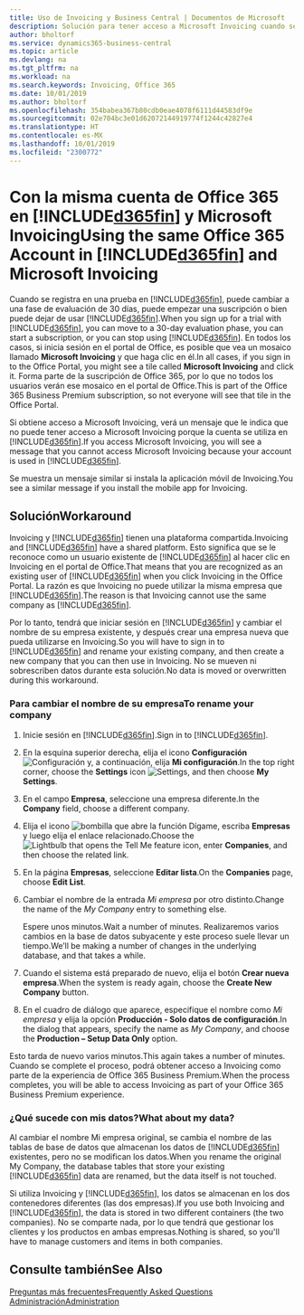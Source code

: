 ```yaml
---
title: Uso de Invoicing y Business Central | Documentos de Microsoft
description: Solución para tener acceso a Microsoft Invoicing cuando se ha registrado en Dynamics 365 Business Central.
author: bholtorf
ms.service: dynamics365-business-central
ms.topic: article
ms.devlang: na
ms.tgt_pltfrm: na
ms.workload: na
ms.search.keywords: Invoicing, Office 365
ms.date: 10/01/2019
ms.author: bholtorf
ms.openlocfilehash: 354babea367b80cdb0eae4078f6111d44583df9e
ms.sourcegitcommit: 02e704bc3e01d62072144919774f1244c42827e4
ms.translationtype: HT
ms.contentlocale: es-MX
ms.lasthandoff: 10/01/2019
ms.locfileid: "2300772"
---
```

# <a name="using-the-same-office-365-account-in-included365finincludesd365fin_long_mdmd-and-microsoft-invoicing"></a><span data-ttu-id="2cfb9-103">Con la misma cuenta de Office 365 en [!INCLUDE[d365fin](includes/d365fin_long_md.md)] y Microsoft Invoicing</span><span class="sxs-lookup"><span data-stu-id="2cfb9-103">Using the same Office 365 Account in [!INCLUDE[d365fin](includes/d365fin_long_md.md)] and Microsoft Invoicing</span></span>
<span data-ttu-id="2cfb9-104">Cuando se registra en una prueba en [!INCLUDE[d365fin](includes/d365fin_md.md)], puede cambiar a una fase de evaluación de 30 días, puede empezar una suscripción o bien puede dejar de usar [!INCLUDE[d365fin](includes/d365fin_md.md)].</span><span class="sxs-lookup"><span data-stu-id="2cfb9-104">When you sign up for a trial with [!INCLUDE[d365fin](includes/d365fin_md.md)], you can move to a 30-day evaluation phase, you can start a subscription, or you can stop using [!INCLUDE[d365fin](includes/d365fin_md.md)].</span></span> <span data-ttu-id="2cfb9-105">En todos los casos, si inicia sesión en el portal de Office, es posible que vea un mosaico llamado **Microsoft Invoicing** y que haga clic en él.</span><span class="sxs-lookup"><span data-stu-id="2cfb9-105">In all cases, if you sign in to the Office Portal, you might see a tile called **Microsoft Invoicing** and click it.</span></span> <span data-ttu-id="2cfb9-106">Forma parte de la suscripción de Office 365, por lo que no todos los usuarios verán ese mosaico en el portal de Office.</span><span class="sxs-lookup"><span data-stu-id="2cfb9-106">This is part of the Office 365 Business Premium subscription, so not everyone will see that tile in the Office Portal.</span></span>  

<span data-ttu-id="2cfb9-107">Si obtiene acceso a Microsoft Invoicing, verá un mensaje que le indica que no puede tener acceso a Microsoft Invoicing porque la cuenta se utiliza en [!INCLUDE[d365fin](includes/d365fin_md.md)].</span><span class="sxs-lookup"><span data-stu-id="2cfb9-107">If you access Microsoft Invoicing, you will see a message that you cannot access Microsoft Invoicing because your account is used in [!INCLUDE[d365fin](includes/d365fin_md.md)].</span></span>  

<span data-ttu-id="2cfb9-108">Se muestra un mensaje similar si instala la aplicación móvil de Invoicing.</span><span class="sxs-lookup"><span data-stu-id="2cfb9-108">You see a similar message if you install the mobile app for Invoicing.</span></span>  

## <a name="workaround"></a><span data-ttu-id="2cfb9-109">Solución</span><span class="sxs-lookup"><span data-stu-id="2cfb9-109">Workaround</span></span>
<span data-ttu-id="2cfb9-110">Invoicing y [!INCLUDE[d365fin](includes/d365fin_md.md)] tienen una plataforma compartida.</span><span class="sxs-lookup"><span data-stu-id="2cfb9-110">Invoicing and [!INCLUDE[d365fin](includes/d365fin_md.md)] have a shared platform.</span></span> <span data-ttu-id="2cfb9-111">Esto significa que se le reconoce como un usuario existente de [!INCLUDE[d365fin](includes/d365fin_md.md)] al hacer clic en Invoicing en el portal de Office.</span><span class="sxs-lookup"><span data-stu-id="2cfb9-111">That means that you are recognized as an existing user of [!INCLUDE[d365fin](includes/d365fin_md.md)] when you click Invoicing in the Office Portal.</span></span> <span data-ttu-id="2cfb9-112">La razón es que Invoicing no puede utilizar la misma empresa que [!INCLUDE[d365fin](includes/d365fin_md.md)].</span><span class="sxs-lookup"><span data-stu-id="2cfb9-112">The reason is that Invoicing cannot use the same company as [!INCLUDE[d365fin](includes/d365fin_md.md)].</span></span>  

<span data-ttu-id="2cfb9-113">Por lo tanto, tendrá que iniciar sesión en [!INCLUDE[d365fin](includes/d365fin_md.md)] y cambiar el nombre de su empresa existente, y después crear una empresa nueva que pueda utilizarse en Invoicing.</span><span class="sxs-lookup"><span data-stu-id="2cfb9-113">So you will have to sign in to [!INCLUDE[d365fin](includes/d365fin_md.md)] and rename your existing company, and then create a new company that you can then use in Invoicing.</span></span> <span data-ttu-id="2cfb9-114">No se mueven ni sobrescriben datos durante esta solución.</span><span class="sxs-lookup"><span data-stu-id="2cfb9-114">No data is moved or overwritten during this workaround.</span></span>

### <a name="to-rename-your-company"></a><span data-ttu-id="2cfb9-115">Para cambiar el nombre de su empresa</span><span class="sxs-lookup"><span data-stu-id="2cfb9-115">To rename your company</span></span>
1. <span data-ttu-id="2cfb9-116">Inicie sesión en [!INCLUDE[d365fin](includes/d365fin_md.md)].</span><span class="sxs-lookup"><span data-stu-id="2cfb9-116">Sign in to [!INCLUDE[d365fin](includes/d365fin_md.md)].</span></span>
2. <span data-ttu-id="2cfb9-117">En la esquina superior derecha, elija el icono **Configuración** ![Configuración](media/ui-experience/settings_icon_small.png "Icono Configuración para el área de tareas") y, a continuación, elija **Mi configuración**.</span><span class="sxs-lookup"><span data-stu-id="2cfb9-117">In the top right corner, choose the **Settings** icon ![Settings](media/ui-experience/settings_icon_small.png "Settings icon for role center"), and then choose **My Settings**.</span></span>
3. <span data-ttu-id="2cfb9-118">En el campo **Empresa**, seleccione una empresa diferente.</span><span class="sxs-lookup"><span data-stu-id="2cfb9-118">In the **Company** field, choose a different company.</span></span>
4. <span data-ttu-id="2cfb9-119">Elija el icono ![bombilla que abre la función Dígame](media/ui-search/search_small.png "Dígame que desea hacer"), escriba **Empresas** y luego elija el enlace relacionado.</span><span class="sxs-lookup"><span data-stu-id="2cfb9-119">Choose the ![Lightbulb that opens the Tell Me feature](media/ui-search/search_small.png "Tell me what you want to do") icon, enter **Companies**, and then choose the related link.</span></span>  
5. <span data-ttu-id="2cfb9-120">En la página **Empresas**, seleccione **Editar lista**.</span><span class="sxs-lookup"><span data-stu-id="2cfb9-120">On the **Companies** page, choose **Edit List**.</span></span>  
6. <span data-ttu-id="2cfb9-121">Cambiar el nombre de la entrada *Mi empresa* por otro distinto.</span><span class="sxs-lookup"><span data-stu-id="2cfb9-121">Change the name of the *My Company* entry to something else.</span></span>  

    <span data-ttu-id="2cfb9-122">Espere unos minutos.</span><span class="sxs-lookup"><span data-stu-id="2cfb9-122">Wait a number of minutes.</span></span> <span data-ttu-id="2cfb9-123">Realizaremos varios cambios en la base de datos subyacente y este proceso suele llevar un tiempo.</span><span class="sxs-lookup"><span data-stu-id="2cfb9-123">We’ll be making a number of changes in the underlying database, and that takes a while.</span></span>
7.  <span data-ttu-id="2cfb9-124">Cuando el sistema está preparado de nuevo, elija el botón **Crear nueva empresa**.</span><span class="sxs-lookup"><span data-stu-id="2cfb9-124">When the system is ready again, choose the **Create New Company** button.</span></span>  
8.  <span data-ttu-id="2cfb9-125">En el cuadro de diálogo que aparece, especifique el nombre como *Mi empresa* y elija la opción **Producción - Solo datos de configuración**.</span><span class="sxs-lookup"><span data-stu-id="2cfb9-125">In the dialog that appears, specify the name as *My Company*, and choose the **Production – Setup Data Only** option.</span></span>  

<span data-ttu-id="2cfb9-126">Esto tarda de nuevo varios minutos.</span><span class="sxs-lookup"><span data-stu-id="2cfb9-126">This again takes a number of minutes.</span></span> <span data-ttu-id="2cfb9-127">Cuando se complete el proceso, podrá obtener acceso a Invoicing como parte de la experiencia de Office 365 Business Premium.</span><span class="sxs-lookup"><span data-stu-id="2cfb9-127">When the process completes, you will be able to access Invoicing as part of your Office 365 Business Premium experience.</span></span>  

### <a name="what-about-my-data"></a><span data-ttu-id="2cfb9-128">¿Qué sucede con mis datos?</span><span class="sxs-lookup"><span data-stu-id="2cfb9-128">What about my data?</span></span>
<span data-ttu-id="2cfb9-129">Al cambiar el nombre Mi empresa original, se cambia el nombre de las tablas de base de datos que almacenan los datos de [!INCLUDE[d365fin](includes/d365fin_md.md)] existentes, pero no se modifican los datos.</span><span class="sxs-lookup"><span data-stu-id="2cfb9-129">When you rename the original My Company, the database tables that store your existing [!INCLUDE[d365fin](includes/d365fin_md.md)] data are renamed, but the data itself is not touched.</span></span>  

<span data-ttu-id="2cfb9-130">Si utiliza Invoicing y [!INCLUDE[d365fin](includes/d365fin_md.md)], los datos se almacenan en los dos contenedores diferentes (las dos empresas).</span><span class="sxs-lookup"><span data-stu-id="2cfb9-130">If you use both Invoicing and [!INCLUDE[d365fin](includes/d365fin_md.md)], the data is stored in two different containers (the two companies).</span></span> <span data-ttu-id="2cfb9-131">No se comparte nada, por lo que tendrá que gestionar los clientes y los productos en ambas empresas.</span><span class="sxs-lookup"><span data-stu-id="2cfb9-131">Nothing is shared, so you'll have to manage customers and items in both companies.</span></span>  

## <a name="see-also"></a><span data-ttu-id="2cfb9-132">Consulte también</span><span class="sxs-lookup"><span data-stu-id="2cfb9-132">See Also</span></span>
[<span data-ttu-id="2cfb9-133">Preguntas más frecuentes</span><span class="sxs-lookup"><span data-stu-id="2cfb9-133">Frequently Asked Questions</span></span>](across-faq.md)  
[<span data-ttu-id="2cfb9-134">Administración</span><span class="sxs-lookup"><span data-stu-id="2cfb9-134">Administration</span></span>](admin-setup-and-administration.md)  
